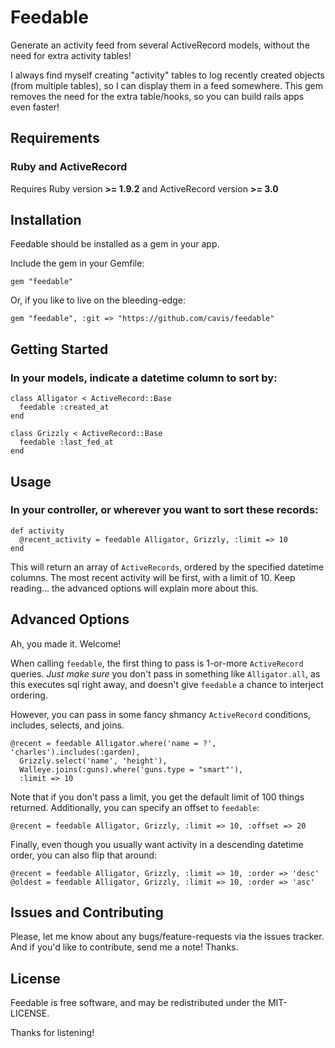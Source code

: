 Feedable
========

Generate an activity feed from several ActiveRecord models, without the need for extra activity tables!

I always find myself creating "activity" tables to log recently created objects (from multiple tables), so I can display them in a feed somewhere.  This gem removes the need for the extra table/hooks, so you can build rails apps even faster!

Requirements
------------

### Ruby and ActiveRecord

Requires Ruby version **>= 1.9.2** and ActiveRecord version **>= 3.0**


Installation
------------

Feedable should be installed as a gem in your app.

Include the gem in your Gemfile:

    gem "feedable"

Or, if you like to live on the bleeding-edge:

    gem "feedable", :git => "https://github.com/cavis/feedable"


Getting Started
---------------

### In your models, indicate a datetime column to sort by:

    class Alligator < ActiveRecord::Base
      feedable :created_at
    end

    class Grizzly < ActiveRecord::Base
      feedable :last_fed_at
    end


Usage
-----

### In your controller, or wherever you want to sort these records:

    def activity
      @recent_activity = feedable Alligator, Grizzly, :limit => 10
    end

This will return an array of `ActiveRecords`, ordered by the specified datetime columns.  The most recent activity will
be first, with a limit of 10.  Keep reading... the advanced options will explain more about this.


Advanced Options
----------------

Ah, you made it.  Welcome!

When calling `feedable`, the first thing to pass is 1-or-more `ActiveRecord` queries.  *Just make sure* you don't pass in something like `Alligator.all`, as this executes sql right away, and doesn't give `feedable` a chance to interject ordering.

However, you can pass in some fancy shmancy `ActiveRecord` conditions, includes, selects, and joins.

    @recent = feedable Alligator.where('name = ?', 'charles').includes(:garden),
      Grizzly.select('name', 'height'),
      Walleye.joins(:guns).where('guns.type = "smart"'),
      :limit => 10

Note that if you don't pass a limit, you get the default limit of 100 things returned.  Additionally, you can specify an offset to `feedable`:

    @recent = feedable Alligator, Grizzly, :limit => 10, :offset => 20

Finally, even though you usually want activity in a descending datetime order, you can also flip that around:

    @recent = feedable Alligator, Grizzly, :limit => 10, :order => 'desc'
    @oldest = feedable Alligator, Grizzly, :limit => 10, :order => 'asc'


Issues and Contributing
-----------------------

Please, let me know about any bugs/feature-requests via the issues tracker.  And if you'd like to contribute, send me a note!  Thanks.


License
-------

Feedable is free software, and may be redistributed under the MIT-LICENSE.

Thanks for listening!
